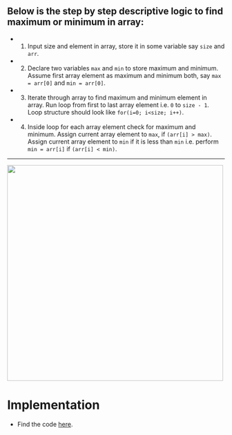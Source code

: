 ## Below is the step by step descriptive logic to find maximum or minimum in array:

* 1. Input size and element in array, store it in some variable say `size` and `arr`.
* 2. Declare two variables `max` and `min` to store maximum and minimum. Assume first array element as maximum and minimum both, say `max = arr[0]` and `min = arr[0]`.
* 3. Iterate through array to find maximum and minimum element in array. Run loop from first to last array element i.e. `0` to `size - 1`. Loop structure should look like `for(i=0; i<size; i++)`.
* 4. Inside loop for each array element check for maximum and minimum. Assign current array element to `max`, if `(arr[i] > max)`. Assign current array element to `min` if it is less than `min` i.e. perform `min = arr[i]` if `(arr[i] < min)`.

<hr>

<img align="center" width="500" src="https://user-images.githubusercontent.com/58916385/202546182-8e43a84f-1c05-438d-b412-93ace474fc90.png">

# Implementation

- Find the code [here](https://github.com/Ankushdas178/DSA-in-C/blob/main/Array/Max%20%26%20Min%20Array%20Elements/Code%20(max%20%26%20min%20array%20elements).c).
